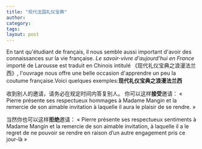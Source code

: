 ```yaml
---
title: "现代法国礼仪宝典"
author:
category: 
tags: 
layout: post
---
```

En tant qu'étudiant de français, il nous semble aussi important d'avoir des connaissances sur la vie française.
<em> Le savoir-vivre d'aujourd'hui en France </em> importé de Larousse est traduit en Chinois intitulé <a>《现代礼仪宝典之浪漫法兰西》</a>, l'ouvrage nous offre une belle occasion d'apprendre un peu la coutume française.Voici quelques exemples:<a href="/node/73"></a><strong>现代礼仪宝典之浪漫法兰西</strong>

收到别人的邀请，请务必在规定时间内答复别人。
你可以这样<strong>接受</strong>邀请：
« Pierre présente ses respectueux hommages à Madame Mangin et la remercie de son aimable invitation à laquelle il aura le plaisir de se rendre. »

当然你也可以这样<strong>拒绝</strong>邀请：
« Pierre présente ses respectueux sentiments à Madame Mangin et la remercie de son aimable invitation, à laquelle il a le regret de ne pouvoir se rendre en raison d’un autre engagement pris ce jour-là »

